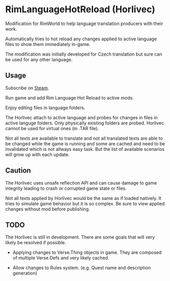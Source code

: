 # RimLanguageHotReload (Horlivec)
Modification for RimWorld to help language translation producers with their work.

Automatically tries to hot reload any changes applied to active language files to show them immediately in-game.

The modification was initially developed for Czech translation but sure can be used for any other language.

## Usage

Subscribe on [Steam](https://steamcommunity.com/sharedfiles/filedetails/?id=2569378701).

Run game and add Rim Language Hot Reload to active mods.

Enjoy editing files in language folders. 

The Horlivec attach to active language and probes for changes in files in active languge folders. Only physically existing folders are probed. Horlivec cannot be used for virtual ones (in .TAR file).

Not all texts are available to translate and not all translated texts are able to be changed while the game is running and some are cached and need to be invalidated which is not allways easy task. But the list of available scenarios will grow up with each update.

## Caution

The Horlivec uses unsafe reflection API and can cause damage to game integrity leading to crash or corrupted game state or files.

Not all texts applied by Horlivec would be the same as if loaded natively. It tries to simulate game behavior but it is so complex. Be sure to view applied changes without mod before publishing.

## TODO
The Horlivec is still in development. There are some goals that will very likely be resolved if possible.

- Applying changes to Verse.Thing objects in game. They are composed of multiple Verse.Defs and very likely cached.

- Allow changes to Rules system. (e.g. Quest name and description generation)
